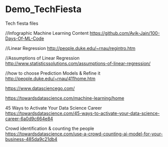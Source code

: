 # Demo_TechFiesta
Tech fiesta files

//Infographic Machine Learning Content
https://github.com/Avik-Jain/100-Days-Of-ML-Code

//Linear Regression
http://people.duke.edu/~rnau/regintro.htm

//Assumptions of Linear Regression
http://www.statisticssolutions.com/assumptions-of-linear-regression/

//how to choose Prediction Models & Refine it
http://people.duke.edu/~rnau/411home.htm


https://www.datasciencego.com/

https://towardsdatascience.com/machine-learning/home

45 Ways to Activate Your Data Science Career
https://towardsdatascience.com/45-ways-to-activate-your-data-science-career-6a0d9c664e84

Crowd identification & counting the people
https://towardsdatascience.com/use-a-crowd-counting-ai-model-for-your-business-485da9c21db4
